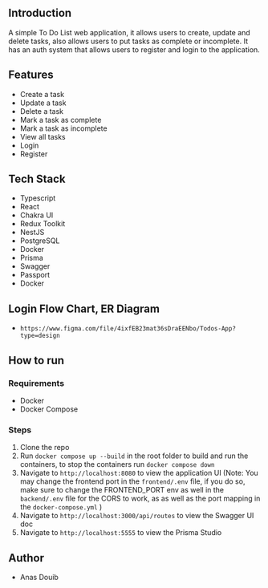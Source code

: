 ## Introduction

A simple To Do List web application, it allows users to create, update and delete tasks, also allows users to put tasks as complete or incomplete. It has an auth system that allows users to register and login to the application.

## Features

- Create a task
- Update a task
- Delete a task
- Mark a task as complete
- Mark a task as incomplete
- View all tasks
- Login
- Register

## Tech Stack

- Typescript
- React
- Chakra UI
- Redux Toolkit
- NestJS
- PostgreSQL
- Docker
- Prisma
- Swagger
- Passport
- Docker

## Login Flow Chart, ER Diagram

- `https://www.figma.com/file/4ixfEB23mat36sDraEENbo/Todos-App?type=design`

## How to run

### Requirements

- Docker
- Docker Compose

### Steps

1. Clone the repo
2. Run `docker compose up --build` in the root folder to build and run the containers, to stop the containers run `docker compose down`
3. Navigate to `http://localhost:8080` to view the application UI (Note: You may change the frontend port in the `frontend/.env` file, if you do so, make sure to change the FRONTEND_PORT env as well in the `backend/.env` file for the CORS to work, as as well as the port mapping in the `docker-compose.yml` )
4. Navigate to `http://localhost:3000/api/routes` to view the Swagger UI doc
5. Navigate to `http://localhost:5555` to view the Prisma Studio

## Author

- Anas Douib

